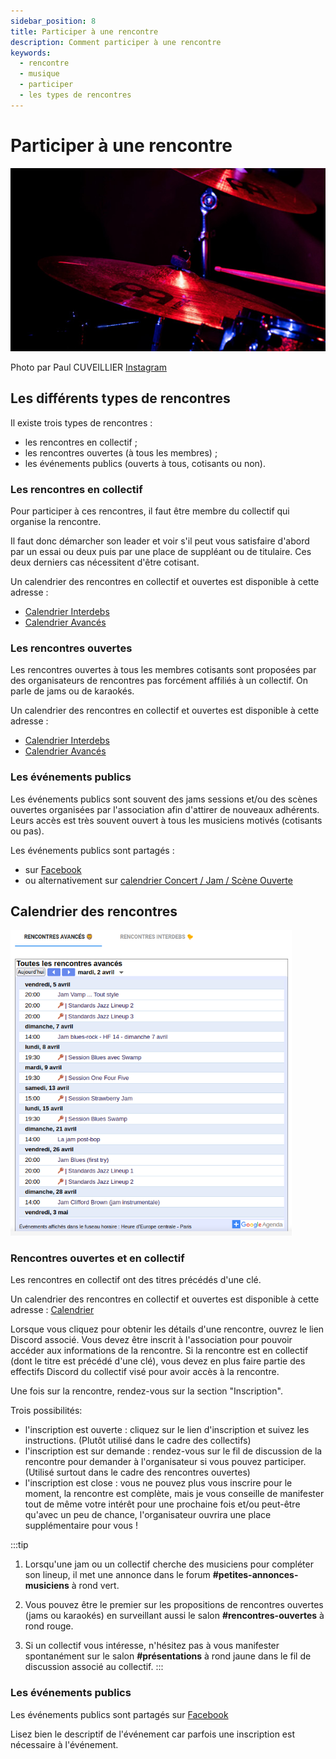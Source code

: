```yaml
---
sidebar_position: 8
title: Participer à une rencontre 
description: Comment participer à une rencontre
keywords:
  - rencontre
  - musique
  - participer
  - les types de rencontres
---
```

# Participer à une rencontre

![Batterie](/img/E68A4003-Paul_CUVEILLIER.jpg)

Photo par Paul CUVEILLIER [Instagram](https://www.instagram.com/paulo_pict)

## Les différents types de rencontres

Il existe trois types de rencontres :

- les rencontres en collectif ;
- les rencontres ouvertes (à tous les membres) ;
- les événements publics (ouverts à tous, cotisants ou non).

### Les rencontres en collectif

Pour participer à ces rencontres, il faut être membre du collectif qui organise la rencontre.

Il faut donc démarcher son leader et voir s'il peut vous satisfaire d'abord par un essai ou deux puis par une place de suppléant ou de titulaire. Ces deux derniers cas nécessitent d'être cotisant.

Un calendrier des rencontres en collectif et ouvertes est disponible à cette adresse : 
- [Calendrier Interdebs](/docs/fonctionnement/calendriers#calendrier-interdebs)
- [Calendrier Avancés](/docs/fonctionnement/calendriers#calendrier-avanc%C3%A9s)

### Les rencontres ouvertes

Les rencontres ouvertes à tous les membres cotisants sont proposées par des organisateurs de rencontres pas forcément affiliés à un collectif. On parle de jams ou de karaokés.

Un calendrier des rencontres en collectif et ouvertes est disponible à cette adresse : 
- [Calendrier Interdebs](/docs/fonctionnement/calendriers#calendrier-interdebs)
- [Calendrier Avancés](/docs/fonctionnement/calendriers#calendrier-avanc%C3%A9s)


### Les événements publics

Les événements  publics sont souvent des jams sessions et/ou des scènes ouvertes organisées par l'association afin d'attirer de nouveaux adhérents. Leurs accès est très souvent ouvert à tous les musiciens motivés (cotisants ou pas).

Les événements publics sont partagés :
- sur [Facebook](https://www.facebook.com/AssoZikapanam/events) 
- ou alternativement sur [calendrier Concert / Jam / Scène Ouverte](/docs/fonctionnement/calendriers#concerts--jams--scènes-ouvertes)

## Calendrier des rencontres

<img src="/img/agenda.png" width="450" alt="Calendriers"/>

### Rencontres ouvertes et en collectif 

Les rencontres en collectif ont des titres précédés d'une clé.

Un calendrier des rencontres en collectif et ouvertes est disponible à cette adresse : [Calendrier](https://www.blog.zikapanam.fr/calendriers)

Lorsque vous cliquez pour obtenir les détails d'une rencontre, ouvrez le lien Discord associé. Vous devez être inscrit à l'association pour pouvoir accéder aux informations de la rencontre. Si la rencontre est en collectif (dont le titre est précédé d'une clé), vous devez en plus faire partie des effectifs Discord du collectif visé pour avoir accès à la rencontre.

Une fois sur la rencontre, rendez-vous sur la section "Inscription".

Trois possibilités:
- l'inscription est ouverte : cliquez sur le lien d'inscription et suivez les instructions. (Plutôt utilisé dans le cadre des collectifs)
- l'inscription est sur demande : rendez-vous sur le fil de discussion de la rencontre pour demander à l'organisateur si vous pouvez participer. (Utilisé surtout dans le cadre des rencontres ouvertes)
- l'inscription est close : vous ne pouvez plus vous inscrire pour le moment, la rencontre est complète, mais je vous conseille de manifester tout de même votre intérêt pour une prochaine fois et/ou peut-être qu'avec un peu de chance, l'organisateur ouvrira une place supplémentaire pour vous !

:::tip
1. Lorsqu'une jam ou un collectif cherche des musiciens pour compléter son lineup, il met une annonce dans le forum **#petites-annonces-musiciens** à rond vert.

2. Vous pouvez être le premier sur les propositions de rencontres ouvertes (jams ou karaokés) en surveillant aussi le salon **#rencontres-ouvertes** à rond rouge.

3. Si un collectif vous intéresse, n'hésitez pas à vous manifester spontanément sur le salon **#présentations** à rond jaune dans le fil de discussion associé au collectif.
:::



### Les événements publics

Les événements publics sont partagés sur [Facebook](https://www.facebook.com/AssoZikapanam/events)

Lisez bien le descriptif de l'événement car parfois une inscription est nécessaire à l'événement.
